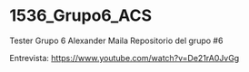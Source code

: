 
# 1536_Grupo6_ACS

Tester Grupo 6 Alexander Maila
Repositorio del grupo #6

Entrevista: https://www.youtube.com/watch?v=De21rA0JvGg
